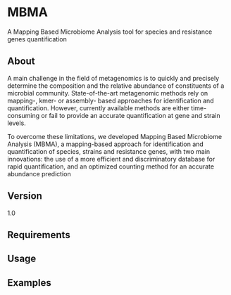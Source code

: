 # MBMA

A Mapping Based Microbiome Analysis tool for species and resistance genes quantification

## About
  A main challenge in the field of metagenomics is to quickly and precisely determine the composition and the relative abundance of constituents of a microbial community. State-of-the-art metagenomic methods rely on mapping-, kmer- or assembly- based  approaches for identification and quantification. However, currently available methods are either time-consuming or fail to provide an accurate quantification at gene and strain levels. 

  To overcome these limitations, we developed Mapping Based Microbiome Analysis (MBMA), a mapping-based approach for identification and quantification of species, strains and resistance genes, with two main innovations: the use of a more efficient and discriminatory database for rapid quantification, and an optimized counting method for an accurate abundance prediction

## Version
1.0

## Requirements

## Usage


## Examples


